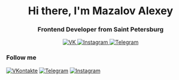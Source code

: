 <div id="header" align="center">
    <h1>Hi there, I'm  Mazalov Alexey </h1>
    <h3>Frontend Developer from Saint Petersburg</h3>
</div>

<div id="socials" align="center">
    <a href="https://vk.com/mazalovalex" target="_blank" >
    <img src="https://img.shields.io/badge/-VK-141130?style=flat-square&logo=Vk" alt="VK"/>
  </a>
  <a href="#" target="_blank">
    <img src="https://img.shields.io/badge/-Instagram-141130?style=flat-square&logo=Instagram" alt="Instagram"/>
  </a>
  <a href="https://t.me/@mazalovalex" target="_blank">
    <img src="https://img.shields.io/badge/-Telegram-141130?style=flat-square&logo=Telegram" alt="Telegram"/>
  </a>
</div>

<h3>Follow me</h3>

<!-- [![Facebook](https://img.shields.io/badge/-Facebook-141130?style=flat-square&logo=Facebook)](#) -->
[![VKontakte](https://img.shields.io/badge/-VK-141130?style=flat-square&logo=Vk)](https://vk.com/mazalovalex)
[![Telegram](https://img.shields.io/badge/-Telegram-141130?style=flat-square&logo=Telegram)](https://t.me/@mazalovalexey)
[![Instagram](https://img.shields.io/badge/-Instagram-141130?style=flat-square&logo=Instagram)](#)
